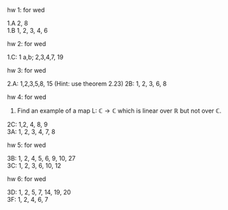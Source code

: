 hw 1: for wed

1.A 2, 8  
1.B 1, 2, 3, 4, 6  

hw 2: for wed  

1.C: 1 a,b; 2,3,4,7, 19   

hw 3: for wed  

2.A: 1,2,3,5,8, 15 (Hint: use theorem 2.23) 
2B: 1, 2, 3, 6, 8   

hw 4: for wed  

1) Find an example of a map L: $\mathbb{C} \to \mathbb{C}$ which is linear over $\mathbb{R}$ but not over $\mathbb{C}$.  


2C: 1,2, 4, 8, 9    
3A: 1, 2, 3, 4, 7, 8   

hw 5: for wed  

3B: 1, 2, 4, 5, 6, 9, 10, 27   
3C: 1, 2, 3, 6, 10, 12  

hw 6: for wed

3D: 1, 2, 5, 7, 14, 19, 20  
3F: 1, 2, 4, 6, 7  


<!--  -->
<!-- hw 3: for friday -->
<!--  -->
<!-- 2A: 11, 15   -->
<!--  -->
<!--  -->
<!-- hw 4: for friday -->
<!--  -->
<!-- 3A: 1, 2, 3, 4, 7, 8   -->
<!--  -->
<!-- hw 5: fri -->
<!--  -->
<!-- Give the correct statement of 3.64 and its proof. If your version of the book has an error. -->
<!-- 3D: 1, 2, 3, 7, 14, 16, 18   -->
<!--  -->
<!-- hw 6: fri -->
<!--  -->
<!-- 3E: 1, 3, 6, 13 -->
<!-- 3F: 1, 3, 5, 9 -->
<!--  -->
